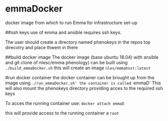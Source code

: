 # emmaDocker
docker image from which to run Emma for infrastructure set-up

##ssh keys
use of emma and ansible requires ssh keys.

The user should create a directory named phenokeys in the repos top direcotry and place thwem in there

##build docker image
The docker image (base ubuntu 18.04) with ansible and git clone of nlesc/emma  phenology) can be built
using `./build_emmaDocker.sh`
this will create an image `nles/emmahost:latest`

#run docker container
the docker container can be brought up from the image using
`./run_emmaDocker.sh'
the container is called `emmaD` 
This will also mount the phenokeys directory providing acces to the required ssh keys

To acces the running container use:
`docker attach emmaD`

this will provide access to the running container a `root`


